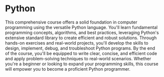 # Python

This comprehensive course offers a solid foundation in computer programming using the versatile Python language. You'll learn fundamental programming concepts, algorithms, and best practices, leveraging Python's extensive standard library to create efficient and robust solutions. Through hands-on exercises and real-world projects, you'll develop the skills to design, implement, debug, and troubleshoot Python programs. By the end of the course, you'll be equipped to write clear, concise, and efficient code and apply problem-solving techniques to real-world scenarios. Whether you're a beginner or looking to expand your programming skills, this course will empower you to become a proficient Python programmer.
